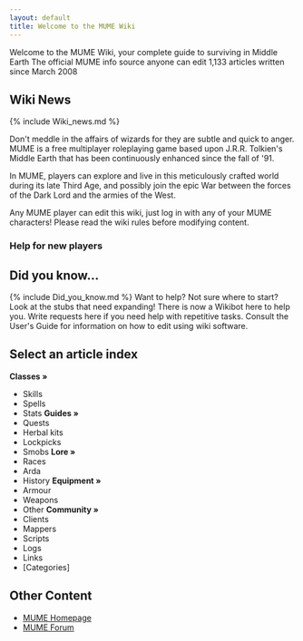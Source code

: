 ```yaml
---
layout: default
title: Welcome to the MUME Wiki
---
```


Welcome to the MUME Wiki,
your complete guide to surviving in Middle Earth
The official MUME info source anyone can edit
1,133 articles written since March 2008

## Wiki News
{% include Wiki_news.md %}

Don't meddle in the affairs of wizards for they are subtle and quick to anger.
MUME is a free multiplayer roleplaying game based upon J.R.R. Tolkien's Middle Earth that has been continuously enhanced since the fall of '91.

In MUME, players can explore and live in this meticulously crafted world during its late Third Age, and possibly join the epic War between the forces of the Dark Lord and the armies of the West.

Any MUME player can edit this wiki, just log in with any of your MUME characters! Please read the wiki rules before modifying content.

### Help for new players

## Did you know...
{% include Did_you_know.md %}
Want to help? Not sure where to start? Look at the stubs that need expanding!
There is now a Wikibot here to help you. Write requests here if you need help with repetitive tasks.
Consult the User's Guide for information on how to edit using wiki software.

## Select an article index

**Classes »**
* Skills
* Spells
* Stats
**Guides »**
* Quests
* Herbal kits
* Lockpicks
* Smobs
**Lore »**
* Races
* Arda
* History
**Equipment »**
* Armour
* Weapons
* Other
**Community »**
* Clients
* Mappers
* Scripts
* Logs
* Links
* [Categories]

## Other Content

* [MUME Homepage](http://www.mume.org/)
* [MUME Forum](http://forum.mume.org/)

